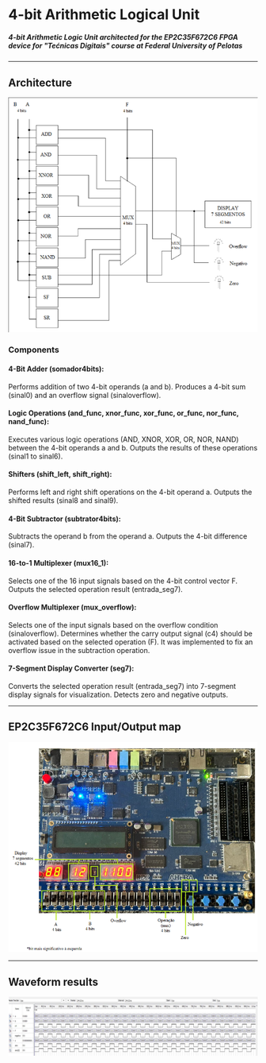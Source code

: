 # 4-bit Arithmetic Logical Unit

##### 4-bit Arithmetic Logic Unit architected for the EP2C35F672C6 FPGA device for "Tećnicas Digitais" course at Federal University of Pelotas
----------------------------------------------------------------------------------

## Architecture

![ULA Architecture](resources/architecture.png)

### Components

#### 4-Bit Adder (somador4bits):

Performs addition of two 4-bit operands (a and b). Produces a 4-bit sum (sinal0) and an overflow signal (sinaloverflow).

#### Logic Operations (and_func, xnor_func, xor_func, or_func, nor_func, nand_func):

Executes various logic operations (AND, XNOR, XOR, OR, NOR, NAND) between the 4-bit operands a and b. Outputs the results of these operations (sinal1 to sinal6).

#### Shifters (shift_left, shift_right):

Performs left and right shift operations on the 4-bit operand a. Outputs the shifted results (sinal8 and sinal9).

#### 4-Bit Subtractor (subtrator4bits):
Subtracts the operand b from the operand a. Outputs the 4-bit difference (sinal7).

#### 16-to-1 Multiplexer (mux16_1):
Selects one of the 16 input signals based on the 4-bit control vector F. Outputs the selected operation result (entrada_seg7).

#### Overflow Multiplexer (mux_overflow):
Selects one of the input signals based on the overflow condition (sinaloverflow). Determines whether the carry output signal (c4) should be activated based on the selected operation (F). It was implemented to fix an overflow issue in the subtraction operation.

#### 7-Segment Display Converter (seg7):
Converts the selected operation result (entrada_seg7) into 7-segment display signals for visualization. Detects zero and negative outputs.

----------------------------------------------------------------------------------
## EP2C35F672C6 Input/Output map

![EP2C35F672C6](resources/boardMap.png)

----------------------------------------------------------------------------------

## Waveform results

![Waveform results](resources/waveformResults.png)